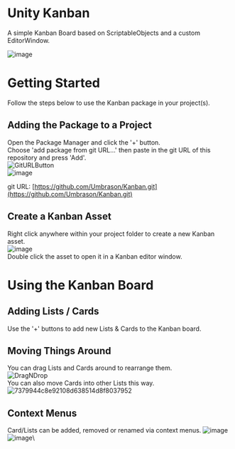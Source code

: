# Unity Kanban
A simple Kanban Board based on ScriptableObjects and a custom EditorWindow.

![image](https://github.com/Umbrason/Kanban/assets/45980080/e8edab67-de46-4ac7-b2ca-a9512f33a6b5)


# Getting Started
Follow the steps below to use the Kanban package in your project(s).

## Adding the Package to a Project
Open the Package Manager and click the '+' button.\
Choose 'add package from git URL...' then paste in the git URL of this repository and press 'Add'.\
![GitURLButton](https://user-images.githubusercontent.com/45980080/114253417-6f8e0300-99aa-11eb-8744-beaf33319d0c.PNG)\
![image](https://github.com/Umbrason/Kanban/assets/45980080/4c7ac134-b0f5-4e7a-b240-4f9d191aafa5)

git URL: [https://github.com/Umbrason/Kanban.git](https://github.com/Umbrason/Kanban.git)

## Create a Kanban Asset
Right click anywhere within your project folder to create a new Kanban asset.\
![image](https://github.com/Umbrason/Kanban/assets/45980080/a7a0f162-b13e-4468-ac69-f39bc1d77fef)\
Double click the asset to open it in a Kanban editor window.


# Using the Kanban Board

## Adding Lists / Cards
Use the '+' buttons to add new Lists & Cards to the Kanban board.

## Moving Things Around
You can drag Lists and Cards around to rearrange them.\
![DragNDrop](https://github.com/Umbrason/Kanban/assets/45980080/f7d9f66f-1d56-48db-8de9-6d0040a96fe9)\
You can also move Cards into other Lists this way.\
![7379944c8e92108d638514d8f8037952](https://github.com/Umbrason/Unity-Kanban/assets/45980080/16e96864-471f-4077-86a9-c0f8a1bac44d)


## Context Menus
Card/Lists can be added, removed or renamed via context menus.
![image](https://github.com/Umbrason/Kanban/assets/45980080/991e6a3a-0e4c-4351-b631-ff6633d4ea8e)\
![image](https://github.com/Umbrason/Kanban/assets/45980080/c01edc84-1d61-4ac0-959e-6fc2bb7f2d27)\


